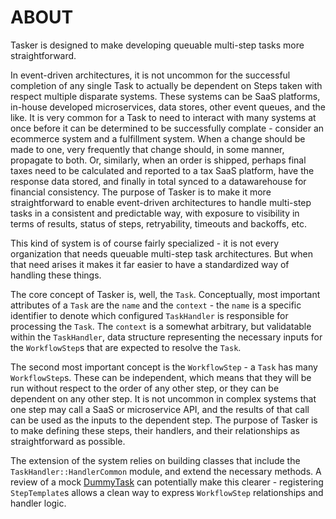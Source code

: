 # ABOUT

Tasker is designed to make developing queuable multi-step tasks more straightforward.

In event-driven architectures, it is not uncommon for the successful completion of any single Task to actually be dependent on Steps taken with respect multiple disparate systems. These systems can be SaaS platforms, in-house developed microservices, data stores, other event queues, and the like. It is very common for a Task to need to interact with many systems at once before it can be determined to be successfully complate - consider an ecommerce system and a fulfillment system. When a change should be made to one, very frequently that change should, in some manner, propagate to both. Or, similarly, when an order is shipped, perhaps final taxes need to be calculated and reported to a tax SaaS platform, have the response data stored, and finally in total synced to a datawarehouse for financial consistency. The purpose of Tasker is to make it more straightforward to enable event-driven architectures to handle multi-step tasks in a consistent and predictable way, with exposure to visibility in terms of results, status of steps, retryability, timeouts and backoffs, etc.

This kind of system is of course fairly specialized - it is not every organization that needs queuable multi-step task architectures. But when that need arises it makes it far easier to have a standardized way of handling these things.

The core concept of Tasker is, well, the `Task`. Conceptually, most important attributes of a `Task` are the `name` and the `context` - the `name` is a specific identifier to denote which configured `TaskHandler` is responsible for processing the `Task`. The `context` is a somewhat arbitrary, but validatable within the `TaskHandler`, data structure representing the necessary inputs for the `WorkflowStep`s that are expected to resolve the `Task`.

The second most important concept is the `WorkflowStep` - a `Task` has many `WorkflowStep`s. These can be independent, which means that they will be run without respect to the order of any other step, or they can be dependent on any other step. It is not uncommon in complex systems that one step may call a SaaS or microservice API, and the results of that call can be used as the inputs to the dependent step. The purpose of Tasker is to make defining these steps, their handlers, and their relationships as straightforward as possible.

The extension of the system relies on building classes that include the `TaskHandler::HandlerCommon` module, and extend the necessary methods. A review of a mock [DummyTask](./spec/mocks/dummy_task.rb) can potentially make this clearer - registering `StepTemplate`s allows a clean way to express `WorkflowStep` relationships and handler logic.